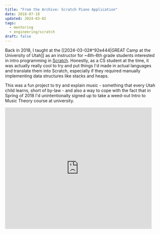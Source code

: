```yaml
---
title: "From the Archive: Scratch Piano Application"
date: 2018-07-18
updated: 2024-03-02
tags:
  - mentoring
  - engineering/scratch
draft: false
---
```

Back in 2018, I taught at the [[2024-03-02#^92e444|GREAT Camp at the University of Utah]] as an instructor for ~4th-6th grade students interested in intro programming in [Scratch](https://scratch.mit.edu/). Honestly, as a CS student at the time, it was actually really cool to try and put things I'd made in actual languages and translate them into Scratch, especially if they required manually implementing data structures like stacks and heaps.

This was a fun project to try and explain music - something that every Utah child learns, short of by-law - and also a way to cope with the fact that in Spring of 2018 I'd unintentionally signed up to take a weed-out Intro to Music Theory course at university.

<iframe src="https://scratch.mit.edu/projects/236746387/embed" allowtransparency="true" width="485" height="402" frameborder="0" scrolling="no" allowfullscreen></iframe>